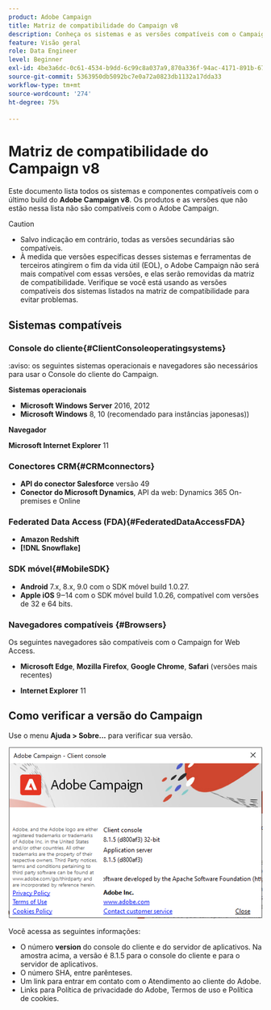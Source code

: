 ```yaml
---
product: Adobe Campaign
title: Matriz de compatibilidade do Campaign v8
description: Conheça os sistemas e as versões compatíveis com o Campaign v8
feature: Visão geral
role: Data Engineer
level: Beginner
exl-id: 4be3a6dc-0c61-4534-b9dd-6c99c8a037a9,870a336f-94ac-4171-891b-67614feef6ef,bebdd930-c7f6-4629-a489-3c704b33f058,d493e613-eb61-43b1-9c6d-1bd881af0734
source-git-commit: 5363950db5092bc7e0a72a0823db1132a17dda33
workflow-type: tm+mt
source-wordcount: '274'
ht-degree: 75%

---
```


# Matriz de compatibilidade do Campaign v8

Este documento lista todos os sistemas e componentes compatíveis com o último build do **Adobe Campaign v8**. Os produtos e as versões que não estão nessa lista não são compatíveis com o Adobe Campaign.

>[!CAUTION]
>
>* Salvo indicação em contrário, todas as versões secundárias são compatíveis.
>* À medida que versões específicas desses sistemas e ferramentas de terceiros atingirem o fim da vida útil (EOL), o Adobe Campaign não será mais compatível com essas versões, e elas serão removidas da matriz de compatibilidade. Verifique se você está usando as versões compatíveis dos sistemas listados na matriz de compatibilidade para evitar problemas.


## Sistemas compatíveis

### Console do cliente{#ClientConsoleoperatingsystems}

:aviso: os seguintes sistemas operacionais e navegadores são necessários para usar o Console do cliente do Campaign.

**Sistemas operacionais**

* **Microsoft Windows Server** 2016, 2012
* **Microsoft Windows** 8, 10 (recomendado para instâncias japonesas))

**Navegador**

**Microsoft Internet Explorer** 11

### Conectores CRM{#CRMconnectors}

* **API do conector Salesforce** versão 49
* **Conector do Microsoft Dynamics**, API da web: Dynamics 365 On-premises e Online

### Federated Data Access (FDA){#FederatedDataAccessFDA}

* **Amazon Redshift**
* **[!DNL Snowflake]**

### SDK móvel{#MobileSDK}

* **Android** 7.x, 8.x, 9.0 com o SDK móvel build 1.0.27.
* **Apple iOS** 9‒14 com o SDK móvel build 1.0.26, compatível com versões de 32 e 64 bits.

### Navegadores compatíveis {#Browsers}

Os seguintes navegadores são compatíveis com o Campaign for Web Access.

* **Microsoft Edge**, **Mozilla Firefox**, **Google Chrome**, **Safari** (versões mais recentes)

* **Internet Explorer** 11

## Como verificar a versão do Campaign

Use o menu **Ajuda > Sobre...** para verificar sua versão.

![](assets/ac-version.png)

Você acessa as seguintes informações:

* O número **version** do console do cliente e do servidor de aplicativos. Na amostra acima, a versão é 8.1.5 para o console do cliente e para o servidor de aplicativos.
* O número SHA, entre parênteses.
* Um link para entrar em contato com o Atendimento ao cliente do Adobe.
* Links para Política de privacidade do Adobe, Termos de uso e Política de cookies.
